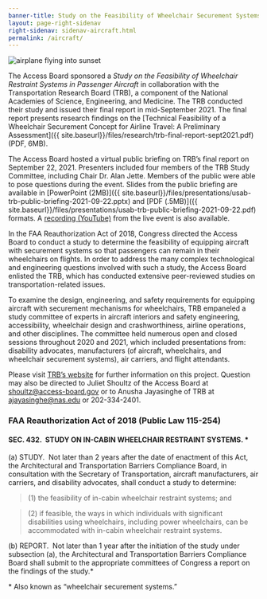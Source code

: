 ```yaml
---
banner-title: Study on the Feasibility of Wheelchair Securement Systems on Aircraft
layout: page-right-sidenav
right-sidenav: sidenav-aircraft.html
permalink: /aircraft/
---
```


<img src="{{site.baseurl}}/images/stock/aircraft.jpg" alt="airplane flying into sunset" class="img-right shadow radius-lg" />

The Access Board sponsored a *Study on the Feasibility of Wheelchair Restraint Systems in Passenger Aircraft* in collaboration with the Transportation Research Board (TRB), a component of the National Academies of Science, Engineering, and Medicine.  The TRB conducted their study and issued their final report in mid-September 2021.  The final report presents research findings on the [Technical Feasibility of a Wheelchair Securement Concept for Airline Travel: A Preliminary Assessment]({{ site.baseurl}}/files/research/trb-final-report-sept2021.pdf) (PDF, 6MB).

The Access Board hosted a virtual public briefing on TRB’s final report on September 22, 2021.  Presenters included four members of the TRB Study Committee, including Chair Dr. Alan Jette. Members of the public were able to pose questions during the event. Slides from the public briefing are available in [PowerPoint (2MB)]({{ site.baseurl}}/files/presentations/usab-trb-public-briefing-2021-09-22.pptx) and [PDF (.5MB)]({{ site.baseurl}}/files/presentations/usab-trb-public-briefing-2021-09-22.pdf) formats.  A [recording (YouTube)](https://www.youtube.com/watch?v=VBJBi-DQRRk) from the live event is also available.

In the FAA Reauthorization Act of 2018, Congress directed the Access Board to conduct a study to determine the feasibility of equipping aircraft with securement systems so that passengers can remain in their wheelchairs on flights.  In order to address the many complex technological and engineering questions involved with such a study, the Access Board enlisted the TRB, which has conducted extensive peer-reviewed studies on transportation-related issues. 

To examine the design, engineering, and safety requirements for equipping aircraft with securement mechanisms for wheelchairs, TRB empaneled a study committee of experts in aircraft interiors and safety engineering, accessibility, wheelchair design and crashworthiness, airline operations, and other disciplines.  The committee held numerous open and closed sessions throughout 2020 and 2021, which included presentations from:  disability advocates, manufacturers (of aircraft, wheelchairs, and wheelchair securement systems),  air carriers, and flight attendants. 

Please visit [TRB’s website](https://www8.nationalacademies.org/pa/projectview.aspx?key=51840) for further information on this project.  Question may also be directed to Juliet Shoultz of the Access Board at <shoultz@access-board.gov> or to Anusha Jayasinghe of TRB at <ajayasinghe@nas.edu> or 202-334-2401. 

### FAA Reauthorization Act of 2018 (Public Law 115-254) 

#### SEC. 432.&nbsp; STUDY ON IN-CABIN WHEELCHAIR RESTRAINT SYSTEMS. *

(a) STUDY.&nbsp;  Not later than 2 years after the date of enactment of this Act, the Architectural and Transportation Barriers Compliance Board, in consultation with the Secretary of Transportation, aircraft manufacturers, air carriers, and disability advocates, shall conduct a study to determine:

> (1) the feasibility of in-cabin wheelchair restraint systems; and

> (2) if feasible, the ways in which individuals with significant disabilities using wheelchairs, including power wheelchairs, can be accommodated with in-cabin wheelchair restraint systems.

(b) REPORT.&nbsp; Not later than 1 year after the initiation of the study under subsection (a), the Architectural and Transportation Barriers Compliance Board shall submit to the appropriate committees of Congress a report on the findings of the study.*

\* Also known as “wheelchair securement systems.” 
